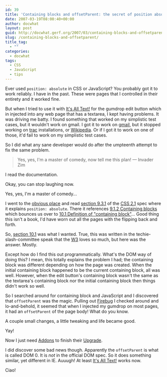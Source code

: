 ```yaml
---
id: 39
title: 'Containing blocks and offsetParent: the secret of position absolute'
date: 2007-03-19T08:00:40+00:00
author: docwhat
layout: post
guid: http://docwhat.gerf.org/2007/03/containing-blocks-and-offsetparent/
slug: /containing-blocks-and-offsetparent/
title_tag:
  - ""
categories:
  - docwhat
tags:
  - CSS
  - JavaScript
  - tips
---
```

Ever used `position: absolute` in CSS or JavaScript? You probably got it to work reliably. I have in the past. These were pages that I controlled in their entirety and it worked fine.

But when I tried to use it with [It's All Text!](https://addons.mozilla.org/firefox/4125) for the gumdrop edit button which in injected into any web page that has a textarea, I kept having problems. It was driving me batty. I found something that worked on my simplistic test cases, but it wouldn't work on gmail. I got it to work on [gmail](http://gmail.com/), but it stopped working on [trac](http://trac.edgewall.org/) installations, or [Wikipedia](http://wikipedia.com). Or if I got it to work on one of those, it'd fail to work on my simplistic test cases.

<!--more-->

So I did what any sane developer would do after the umpteenth attempt to fix the same problem.

> Yes, yes, I'm a master of comedy, now tell me this plan! — Invader Zim

I read the documentation.

Okay, you can stop laughing now.

Yes, yes, I'm a master of comedy...

I went to the [obvious place](http://www.w3.org/) and read [section 9.3.1](http://www.w3.org/TR/CSS21/visuren.html#positioning-scheme) of the [CSS 2.1](http://www.w3.org/TR/CSS21/) spec where it explains `position: absolute`. There it references [9.1.2 Containing blocks](http://www.w3.org/TR/CSS21/visuren.html#containing-block) which bounces us over to [10.1 Definition of "containing block"](http://www.w3.org/TR/CSS21/visudet.html#containing-block-details)... Good thing this isn't a book, I'd have worn out all the pages with the flipping back and forth.

So, [section 10.1](http://www.w3.org/TR/CSS21/visudet.html#containing-block-details) was what I wanted. True, this was written in the techie-slash-committee speak that the [W3](http://www.w3.org/) loves so much, but here was the answer. Mostly.

Except how do I find this out programmatically. What's the DOM way of doing this? I mean, this totally explains the problem I had; the containing block was different depending on how the page was created. When the initial containing block happened to be the current containing block, all was well. However, when the edit button's containing block wasn't the same as the textarea's containing block nor the initial containing block then things didn't work so well.

So I searched around for containing block and JavaScript and I discovered that `offsetParent` was the magic. Pulling out [Firebug](http://www.getfirebug.com/) I checked around and lo-and-behold, it seemed that when I injected my gumdrop on most pages, it had an `offsetParent` of the page body! What do you know.

A couple small changes, a little tweaking and life became good.

Yay!

Now I just need [Addons](http://addons.mozilla.org/) to finish their [Upgrade](http://blog.mozilla.com/webdev/category/amo/).

I did discover some bad news though. Apparently the `offsetParent` is what is called DOM 0. It is *not* in the official DOM spec. So it does something similar, yet different in IE. Auuugh! At least [It's All Text!](htt://addons.mozilla.org/firefox/4125) works now.

Ciao!
